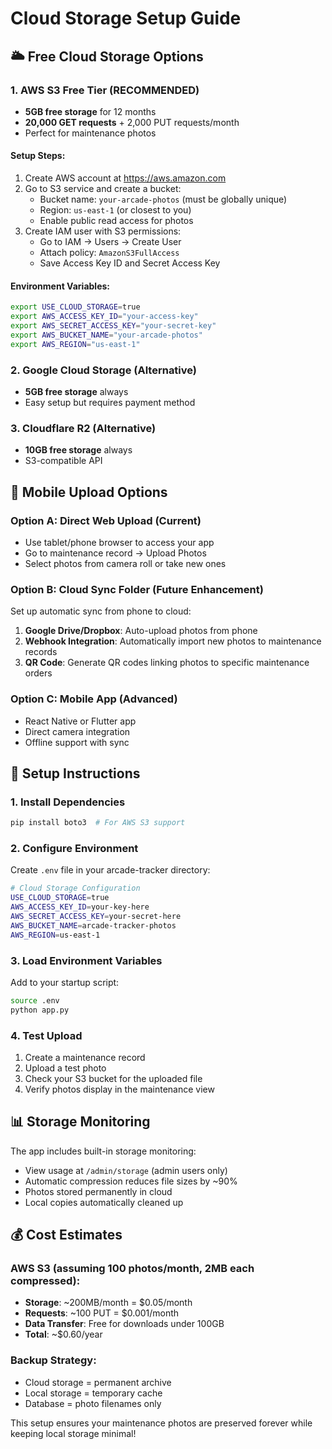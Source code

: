 # Cloud Storage Setup Guide

## 🌥️ Free Cloud Storage Options

### 1. AWS S3 Free Tier (RECOMMENDED)
- **5GB free storage** for 12 months
- **20,000 GET requests** + 2,000 PUT requests/month
- Perfect for maintenance photos

#### Setup Steps:
1. Create AWS account at https://aws.amazon.com
2. Go to S3 service and create a bucket:
   - Bucket name: `your-arcade-photos` (must be globally unique)
   - Region: `us-east-1` (or closest to you)
   - Enable public read access for photos
3. Create IAM user with S3 permissions:
   - Go to IAM → Users → Create User
   - Attach policy: `AmazonS3FullAccess`
   - Save Access Key ID and Secret Access Key

#### Environment Variables:
```bash
export USE_CLOUD_STORAGE=true
export AWS_ACCESS_KEY_ID="your-access-key"
export AWS_SECRET_ACCESS_KEY="your-secret-key"
export AWS_BUCKET_NAME="your-arcade-photos"
export AWS_REGION="us-east-1"
```

### 2. Google Cloud Storage (Alternative)
- **5GB free storage** always
- Easy setup but requires payment method

### 3. Cloudflare R2 (Alternative)
- **10GB free storage** always
- S3-compatible API

## 📱 Mobile Upload Options

### Option A: Direct Web Upload (Current)
- Use tablet/phone browser to access your app
- Go to maintenance record → Upload Photos
- Select photos from camera roll or take new ones

### Option B: Cloud Sync Folder (Future Enhancement)
Set up automatic sync from phone to cloud:
1. **Google Drive/Dropbox**: Auto-upload photos from phone
2. **Webhook Integration**: Automatically import new photos to maintenance records
3. **QR Code**: Generate QR codes linking photos to specific maintenance orders

### Option C: Mobile App (Advanced)
- React Native or Flutter app
- Direct camera integration
- Offline support with sync

## 🔧 Setup Instructions

### 1. Install Dependencies
```bash
pip install boto3  # For AWS S3 support
```

### 2. Configure Environment
Create `.env` file in your arcade-tracker directory:
```bash
# Cloud Storage Configuration
USE_CLOUD_STORAGE=true
AWS_ACCESS_KEY_ID=your-key-here
AWS_SECRET_ACCESS_KEY=your-secret-here
AWS_BUCKET_NAME=arcade-tracker-photos
AWS_REGION=us-east-1
```

### 3. Load Environment Variables
Add to your startup script:
```bash
source .env
python app.py
```

### 4. Test Upload
1. Create a maintenance record
2. Upload a test photo
3. Check your S3 bucket for the uploaded file
4. Verify photos display in the maintenance view

## 📊 Storage Monitoring

The app includes built-in storage monitoring:
- View usage at `/admin/storage` (admin users only)
- Automatic compression reduces file sizes by ~90%
- Photos stored permanently in cloud
- Local copies automatically cleaned up

## 💰 Cost Estimates

### AWS S3 (assuming 100 photos/month, 2MB each compressed):
- **Storage**: ~200MB/month = $0.05/month
- **Requests**: ~100 PUT = $0.001/month
- **Data Transfer**: Free for downloads under 100GB
- **Total**: ~$0.60/year

### Backup Strategy:
- Cloud storage = permanent archive
- Local storage = temporary cache
- Database = photo filenames only

This setup ensures your maintenance photos are preserved forever while keeping local storage minimal!